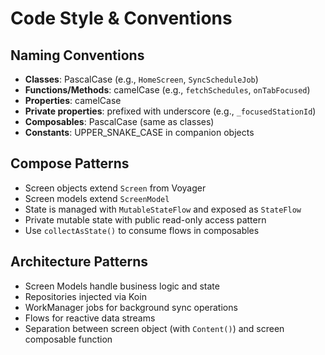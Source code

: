 # Code Style & Conventions

## Naming Conventions
- **Classes**: PascalCase (e.g., `HomeScreen`, `SyncScheduleJob`)
- **Functions/Methods**: camelCase (e.g., `fetchSchedules`, `onTabFocused`)
- **Properties**: camelCase
- **Private properties**: prefixed with underscore (e.g., `_focusedStationId`)
- **Composables**: PascalCase (same as classes)
- **Constants**: UPPER_SNAKE_CASE in companion objects

## Compose Patterns
- Screen objects extend `Screen` from Voyager
- Screen models extend `ScreenModel`
- State is managed with `MutableStateFlow` and exposed as `StateFlow`
- Private mutable state with public read-only access pattern
- Use `collectAsState()` to consume flows in composables

## Architecture Patterns
- Screen Models handle business logic and state
- Repositories injected via Koin
- WorkManager jobs for background sync operations
- Flows for reactive data streams
- Separation between screen object (with `Content()`) and screen composable function
